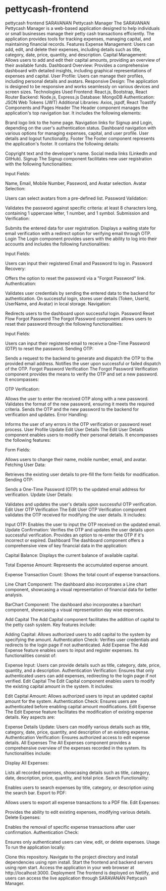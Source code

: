 # pettycash-frontend
pettycash frontend
SARAVANAN Pettycash Manager
The SARAVANAN Pettycash Manager is a web-based application designed to help individuals or small businesses manage their petty cash transactions efficiently. The application provides tools for tracking expenses, managing capital, and maintaining financial records.
Features
Expense Management: Users can add, edit, and delete their expenses, including details such as title, category, date, price, quantity, and description.
Capital Management: Allows users to add and edit their capital amounts, providing an overview of their available funds.
Dashboard Overview: Provides a comprehensive dashboard with detailed insights, including graphical representations of expenses and capital.
User Profile: Users can manage their profiles, including personal details and avatars.
Responsive Design: The application is designed to be responsive and works seamlessly on various devices and screen sizes.
Technologies Used
Frontend: React.js, Bootstrap, React Router
Backend: Node.js, Express.js
Database: MongoDB
Authentication: JSON Web Tokens (JWT)
Additional Libraries: Axios, jspdf, React Toastify
Components and Pages
Header
The Header component manages the application's top navigation bar. It includes the following elements:

Brand logo link to the home page.
Navigation links for Signup and Login, depending on the user's authentication status.
Dashboard navigation with various options for managing expenses, capital, and user profile.
User details and logout functionality.
Footer
The Footer component represents the application's footer. It contains the following details:

Copyright text and the developer's name.
Social media links (LinkedIn and GitHub).
Signup
The Signup component facilitates new user registration with the following functionalities:

Input Fields:

Name, Email, Mobile Number, Password, and Avatar selection.
Avatar Selection:

Users can select avatars from a pre-defined list.
Password Validation:

Validates the password against specific criteria: at least 8 characters long, containing 1 uppercase letter, 1 number, and 1 symbol.
Submission and Verification:

Submits the entered data for user registration.
Displays a waiting state for email verification with a redirect option for verifying email through OTP.
Login
The Login component provides users with the ability to log into their accounts and includes the following functionalities:

Input Fields:

Users can input their registered Email and Password to log in.
Password Recovery:

Offers the option to reset the password via a "Forgot Password" link.
Authentication:

Validates user credentials by sending the entered data to the backend for authentication.
On successful login, stores user details (Token, UserId, UserName, and Avatar) in local storage.
Navigation:

Redirects users to the dashboard upon successful login.
Password Reset Flow
Forgot Password
The Forgot Password component allows users to reset their password through the following functionalities:

Input Fields:

Users can input their registered email to receive a One-Time Password (OTP) to reset the password.
Sending OTP:

Sends a request to the backend to generate and dispatch the OTP to the provided email address.
Notifies the user upon successful or failed dispatch of the OTP.
Forgot Password Verification
The Forgot Password Verification component provides the means to verify the OTP and set a new password. It encompasses:

OTP Verification:

Allows the user to enter the received OTP along with a new password.
Validates the format of the new password, ensuring it meets the required criteria.
Sends the OTP and the new password to the backend for verification and updates.
Error Handling:

Informs the user of any errors in the OTP verification or password reset process.
User Profile Update
Edit User Details
The Edit User Details component enables users to modify their personal details. It encompasses the following features:

Form Fields:

Allows users to change their name, mobile number, email, and avatar.
Fetching User Data:

Retrieves the existing user details to pre-fill the form fields for modification.
Sending OTP:

Sends a One-Time Password (OTP) to the updated email address for verification.
Update User Details:

Validates and updates the user's details upon successful OTP verification.
Edit User OTP Verification
The Edit User OTP Verification component validates the OTP received for modifying the user details. It includes:

Input OTP:
Enables the user to input the OTP received on the updated email.
Update Confirmation:
Verifies the OTP and updates the user details upon successful verification.
Provides an option to re-enter the OTP if it's incorrect or expired.
Dashboard
The dashboard component offers a comprehensive view of key financial data in the application:

Capital Balance: Displays the current balance of available capital.

Total Expense Amount: Represents the accumulated expense amount.

Expense Transaction Count: Shows the total count of expense transactions.

Line Chart Component: The dashboard also incorporates a Line chart component, showcasing a visual representation of financial data for better analysis.

BarChart Component: The dashboard also incorporates a barchart component, showcasing a visual representation day wise expenses.

Add Capital
The Add Capital component facilitates the addition of capital to the petty cash system. Key features include:

Adding Capital:
Allows authorized users to add capital to the system by specifying the amount.
Authentication Check:
Verifies user credentials and redirects to the login page if not authenticated.
Add Expense
The Add Expense feature enables users to input and register expenses. Its functionalities consist of:

Expense Input:
Users can provide details such as title, category, date, price, quantity, and a description.
Authentication Verification:
Ensures that only authenticated users can add expenses, redirecting to the login page if not verified.
Edit Capital
The Edit Capital component enables users to modify the existing capital amount in the system. It includes:

Edit Capital Amount:
Allows authorized users to input an updated capital amount for the system.
Authentication Check:
Ensures users are authenticated before enabling capital amount modifications.
Edit Expense
The Edit Expense feature facilitates the modification of existing expense details. Key aspects are:

Expense Details Update:
Users can modify various details such as title, category, date, price, quantity, and description of an existing expense.
Authentication Verification:
Ensures authorized access to edit expense details.
All Expenses
The All Expenses component provides a comprehensive overview of the expenses recorded in the system. Its functionalities include:

Display All Expenses:

Lists all recorded expenses, showcasing details such as title, category, date, description, price, quantity, and total price.
Search Functionality:

Enables users to search expenses by title, category, or description using the search bar.
Export to PDF:

Allows users to export all expense transactions to a PDF file.
Edit Expenses:

Provides the ability to edit existing expenses, modifying various details.
Delete Expenses:

Enables the removal of specific expense transactions after user confirmation.
Authentication Check:

Ensures only authenticated users can view, edit, or delete expenses.
Usage
To run the application locally:

Clone this repository.
Navigate to the project directory and install dependencies using npm install.
Start the frontend and backend servers using npm start.
Access the application in your web browser at http://localhost:3000.
Deployment
The frontend is deployed on Netlify, and users can access the live application through SARAVANAN Pettycash Manager.
